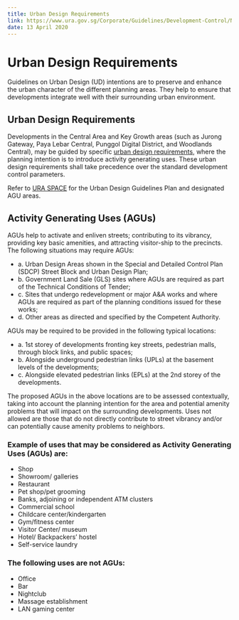 ```yaml
---
title: Urban Design Requirements
link: https://www.ura.gov.sg/Corporate/Guidelines/Development-Control/Non-Residential/Business-Park/UD
date: 13 April 2020
---
```


# Urban Design Requirements

Guidelines on Urban Design (UD) intentions are to preserve and enhance the urban character of the different planning areas. They help to ensure that developments integrate well with their surrounding urban environment.

## Urban Design Requirements

Developments in the Central Area and Key Growth areas (such as Jurong Gateway, Paya Lebar Central, Punggol Digital District, and Woodlands Central), may be guided by specific [urban design requirements](https://www.ura.gov.sg/Corporate/Guidelines/Urban-Design), where the planning intention is to introduce activity generating uses. These urban design requirements shall take precedence over the standard development control parameters.

Refer to [URA SPACE](https://www.ura.gov.sg/maps/?service=urbandesign) for the Urban Design Guidelines Plan and designated AGU areas.

## Activity Generating Uses (AGUs)

AGUs help to activate and enliven streets; contributing to its vibrancy, providing key basic amenities, and attracting visitor-ship to the precincts. The following situations may require AGUs:

- a. Urban Design Areas shown in the Special and Detailed Control Plan (SDCP) Street Block and Urban Design Plan;
- b. Government Land Sale (GLS) sites where AGUs are required as part of the Technical Conditions of Tender;
- c. Sites that undergo redevelopment or major A&A works and where AGUs are required as part of the planning conditions issued for these works;
- d. Other areas as directed and specified by the Competent Authority.

AGUs may be required to be provided in the following typical locations:

- a. 1st storey of developments fronting key streets, pedestrian malls, through block links, and public spaces;
- b. Alongside underground pedestrian links (UPLs) at the basement levels of the developments;
- c. Alongside elevated pedestrian links (EPLs) at the 2nd storey of the developments.

The proposed AGUs in the above locations are to be assessed contextually, taking into account the planning intention for the area and potential amenity problems that will impact on the surrounding developments. Uses not allowed are those that do not directly contribute to street vibrancy and/or can potentially cause amenity problems to neighbors.

### Example of uses that may be considered as Activity Generating Uses (AGUs) are:

- Shop
- Showroom/ galleries
- Restaurant
- Pet shop/pet grooming
- Banks, adjoining or independent ATM clusters
- Commercial school
- Childcare center/kindergarten
- Gym/fitness center
- Visitor Center/ museum
- Hotel/ Backpackers’ hostel
- Self-service laundry

### The following uses are not AGUs:

- Office
- Bar
- Nightclub
- Massage establishment
- LAN gaming center
